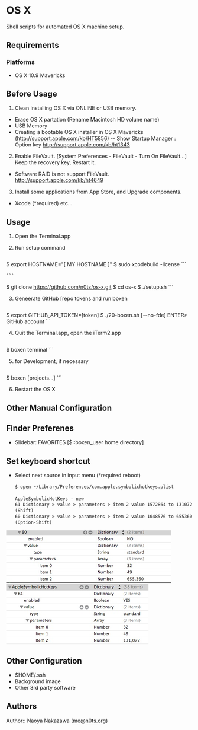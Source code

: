 OS X
===================================
Shell scripts for automated OS X machine setup.


Requirements
------------

### Platforms
- OS X 10.9 Mavericks


Before Usage
----

1. Clean installing OS X via ONLINE or USB memory. 
  - Erase OS X partation (Rename Macintosh HD volune name)
  - USB Memory 
  - Creating a bootable OS X installer in OS X Mavericks
    (http://support.apple.com/kb/HT5856)
  -- Show Startup Manager : Option key http://support.apple.com/kb/ht1343

2. Enable FileVault. [System Preferences - FileVault - Turn On FileVault...]
  Keep the recovery key, Restart it.
  * Software RAID is not support FileVault.
  http://support.apple.com/kb/ht4649

3. Install some applications from App Store, and Upgrade components.
  - Xcode (*required)
  etc...


Usage
-----

1. Open the Terminal.app

2. Run setup command
    ```
$ export HOSTNAME="[ MY HOSTNAME ]"
$ sudo xcodebuild -license
    ```

    ```
$ git clone https://github.com/n0ts/os-x.git
$ cd os-x
$ ./setup.sh
    ```

3. Geneerate GitHub [repo tokens[](https://github.com/settings/tokens) and run boxen
    ``` 
$ export GITHUB_API_TOKEN=[token]
$ ./20-boxen.sh [--no-fde]
ENTER> GitHub account
    ```

4. Quit the Terminal.app, open the iTerm2.app
    ```
$ boxen terminal
    ```

5. for Development, if necessary
    ```
$ boxen [projects...]
    ```

6. Restart the OS X


Other Manual Configuration
-----

## Finder Preferenes
- Slidebar: FAVORITES [$::boxen_user home directory]

## Set keyboard shortcut

- Select next source in input menu (*required reboot)
    ```
  $ open ~/Library/Preferences/com.apple.symbolichotkeys.plist

  AppleSymbolicHotKeys - new
    61 Dictionary > value > parameters > item 2 value 1572864 to 131072 (Shift)
    60 Dictionary > value > parameters > item 2 value 1048576 to 655360 (Option-Shift)
    ```

<img src="images/key_60.jpg">
<img src="images/key_61.jpg">


Other Configuration
-----

  - $HOME/.ssh
  - Background image
  - Other 3rd party software


Authors
-------------------
Author:: Naoya Nakazawa (<me@n0ts.org>)
